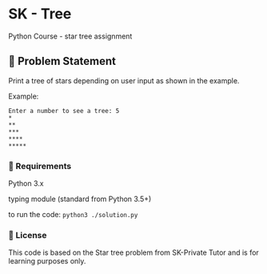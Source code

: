 # SK - Tree

Python Course - star tree assignment 

## 🧠 Problem Statement

Print a tree of stars depending on user input as shown in the example. 

Example:

```
Enter a number to see a tree: 5
*
**
***
****
*****
```

### 📘 Requirements
Python 3.x

typing module (standard from Python 3.5+)

to run the code: `python3 ./solution.py`

### 📄 License
This code is based on the Star tree problem from SK-Private Tutor and is for learning purposes only.
